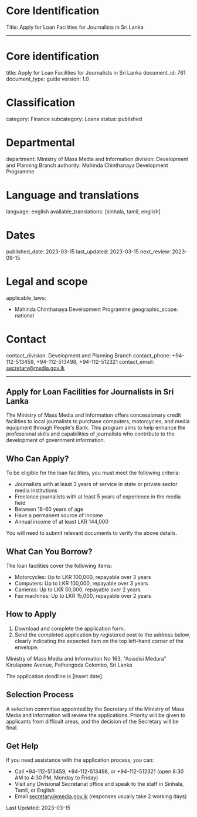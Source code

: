# Core Identification
Title: Apply for Loan Facilities for Journalists in Sri Lanka

---
# Core identification
title: Apply for Loan Facilities for Journalists in Sri Lanka
document_id: 761
document_type: guide
version: 1.0

# Classification
category: Finance
subcategory: Loans
status: published

# Departmental
department: Ministry of Mass Media and Information
division: Development and Planning Branch
authority: Mahinda Chinthanaya Development Programme

# Language and translations
language: english
available_translations: [sinhala, tamil, english]

# Dates
published_date: 2023-03-15
last_updated: 2023-03-15
next_review: 2023-09-15

# Legal and scope
applicable_laws:
 - Mahinda Chinthanaya Development Programme
geographic_scope: national

# Contact
contact_division: Development and Planning Branch
contact_phone: +94-112-513459, +94-112-513498, +94-112-512321
contact_email: secretary@media.gov.lk

---

## Apply for Loan Facilities for Journalists in Sri Lanka

The Ministry of Mass Media and Information offers concessionary credit facilities to local journalists to purchase computers, motorcycles, and media equipment through People's Bank. This program aims to help enhance the professional skills and capabilities of journalists who contribute to the development of government information.

## Who Can Apply?

To be eligible for the loan facilities, you must meet the following criteria:

- Journalists with at least 3 years of service in state or private sector media institutions
- Freelance journalists with at least 5 years of experience in the media field
- Between 18-60 years of age
- Have a permanent source of income
- Annual income of at least LKR 144,000

You will need to submit relevant documents to verify the above details.

## What Can You Borrow?

The loan facilities cover the following items:

- Motorcycles: Up to LKR 100,000, repayable over 3 years
- Computers: Up to LKR 100,000, repayable over 3 years
- Cameras: Up to LKR 50,000, repayable over 2 years
- Fax machines: Up to LKR 15,000, repayable over 2 years

## How to Apply

1. Download and complete the application form.
2. Send the completed application by registered post to the address below, clearly indicating the expected item on the top left-hand corner of the envelope.

Ministry of Mass Media and Information
No 163, "Asisdisi Medura"
Kirulapone Avenue, Polhengoda
Colombo, Sri Lanka

The application deadline is [insert date].

## Selection Process

A selection committee appointed by the Secretary of the Ministry of Mass Media and Information will review the applications. Priority will be given to applicants from difficult areas, and the decision of the Secretary will be final.

## Get Help

If you need assistance with the application process, you can:

- Call +94-112-513459, +94-112-513498, or +94-112-512321 (open 8:30 AM to 4:30 PM, Monday to Friday)
- Visit any Divisional Secretariat office and speak to the staff in Sinhala, Tamil, or English
- Email secretary@media.gov.lk (responses usually take 2 working days)

Last Updated: 2023-03-15